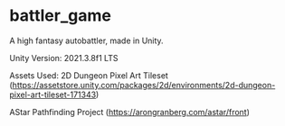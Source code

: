 # battler_game

A high fantasy autobattler, made in Unity.

Unity Version: 2021.3.8f1 LTS


Assets Used: 
2D Dungeon Pixel Art Tileset (https://assetstore.unity.com/packages/2d/environments/2d-dungeon-pixel-art-tileset-171343)

AStar Pathfinding Project (https://arongranberg.com/astar/front)
